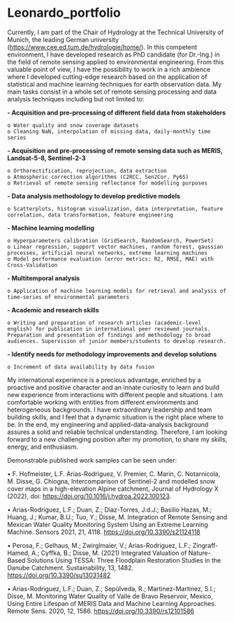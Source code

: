 # Leonardo_portfolio

Currently, I am part of the Chair of Hydrology at the Technical University of Munich, the leading German university (https://www.cee.ed.tum.de/hydrologie/home/). In this competent environment, I have developed research as PhD candidate (for Dr.-Ing.) in the field of remote sensing applied to environmental engineering. From this valuable point of view, I have the possibility to work in a rich ambience where I developed cutting-edge research based on the application of statistical and machine learning techniques for earth observation data. My main tasks consist in a whole set of remote sensing processing and data analysis techniques including but not limited to:

**- Acquisition and pre-processing of different field data from stakeholders**

    o Water quality and snow coverage datasets
    o Cleaning NaN, interpolation of missing data, daily-monthly time series
**- Acquisition and pre-processing of remote sensing data such as MERIS, Landsat-5-8, Sentinel-2-3**

    o Orthorectification, reprojection, data extraction
    o Atmospheric correction algorithms (C2RCC, Sen2Cor, Py6S)
    o Retrieval of remote sensing reflectance for modelling purposes
**- Data analysis methodology to develop predictive models**

    o Scatterplots, histogram visualization, data interpretation, feature correlation, data transformation, feature engineering
**- Machine learning modelling**

    o Hyperparameters calibration (GridSearch, RandomSearch, PowerSet)
    o Linear regression, support vector machines, random forest, gaussian processes, artificial neural networks, extreme learning machines
    o Model performance evaluation (error metrics: R2, RMSE, MAE) with Cross-Validation
**- Multitemporal analysis**

    o Application of machine learning models for retrieval and analysis of time-series of environmental parameters
**- Academic and research skills**

    o Writing and preparation of research articles (academic-level english) for publication in international peer reviewed journals. Preparation and presentation of findings and methodology to broad audiences. Supervision of junior members/students to develop research.
**- Identify needs for methodology improvements and develop solutions**

    o Increment of data availability by data fusion

My international experience is a precious advantage, enriched by a proactive and positive character and an innate curiosity to learn and build new experience from interactions with different people and situations. I am comfortable working with entities from different environments and heterogeneous backgrounds. I have extraordinary leadership and team building skills, and I feel that a dynamic situation is the right place where to be. In the end, my engineering and applied-data-analysis background assures a solid and reliable technical understanding. Therefore, I am looking forward to a new challenging position after my promotion, to share my skills, energy, and enthusiasm.

Demonstrable published work samples can be seen under:

• F. Hofmeister, L.F. Arias-Rodriguez, V. Premier, C. Marin, C. Notarnicola, M. Disse, G. Chiogna,
Intercomparison of Sentinel-2 and modelled snow cover maps in a high-elevation Alpine catchment, Journal of
Hydrology X (2022), doi: https://doi.org/10.1016/j.hydroa.2022.100123.

• Arias-Rodriguez, L.F.; Duan, Z.; Díaz-Torres, J.d.J.; Basilio Hazas, M.; Huang, J.; Kumar, B.U.; Tuo, Y.; Disse,
M. Integration of Remote Sensing and Mexican Water Quality Monitoring System Using an Extreme Learning
Machine. Sensors 2021, 21, 4118. https://doi.org/10.3390/s21124118

• Perosa, F.; Gelhaus, M.; Zwirglmaier, V.; Arias-Rodriguez, L.F.; Zingraff-Hamed, A.; Cyffka, B.; Disse, M.
(2021) Integrated Valuation of Nature-Based Solutions Using TESSA: Three Floodplain Restoration Studies in
the Danube Catchment. Sustainability, 13, 1482. https://doi.org/10.3390/su13031482

• Arias-Rodriguez, L.F.; Duan, Z.; Sepúlveda, R.; Martinez-Martinez, S.I.; Disse, M. Monitoring Water Quality of
Valle de Bravo Reservoir, Mexico, Using Entire Lifespan of MERIS Data and Machine Learning
Approaches. Remote Sens. 2020, 12, 1586. https://doi.org/10.3390/rs12101586
